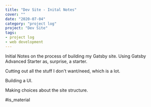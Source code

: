```yaml
---
title: "Dev Site - Inital Notes"
cover: ""
date: "2020-07-04"
category: "project log"
project: "Dev Site"
tags:
- project log
- web development
---
```


Initial Notes on the process of building my Gatsby site. Using Gatsby Advanced Starter as, surprise, a starter.

Cutting out all the stuff I don't want/need, which is a lot.

Building a UI.

Making choices about the site structure.

#is_material